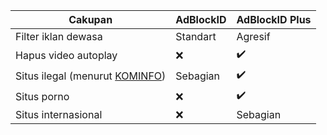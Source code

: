 | Cakupan | AdBlockID | AdBlockID Plus |
| ------- | --------- | -------------- |
| Filter iklan dewasa | Standart | Agresif |
| Hapus video autoplay | :x: | :heavy_check_mark: |
| Situs ilegal (menurut [KOMINFO](https://trustpositif.kominfo.go.id/)) | Sebagian | :heavy_check_mark: |
| Situs porno | :x: | :heavy_check_mark: |
| Situs internasional | :x: | Sebagian |

